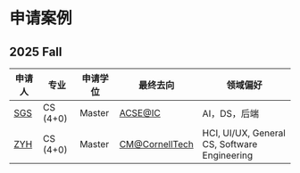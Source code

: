 # 申请案例

## 2025 Fall

| 申请人 | 专业 | 申请学位 | 最终去向 | 领域偏好 |
| --- | --- | --- | --- | --- |
| [SGS](./2025Fall/18_SGS.md) | CS (4+0) | Master | [ACSE@IC](../programs/UK/IC/ACSE@IC.md) | AI，DS，后端 |
| [ZYH](./2025Fall/36_ZYH.md) | CS (4+0) | Master | [CM@CornellTech](../programs/US/CornellTech/CM@CornellTech.md) | HCI, UI/UX, General CS, Software Engineering |
